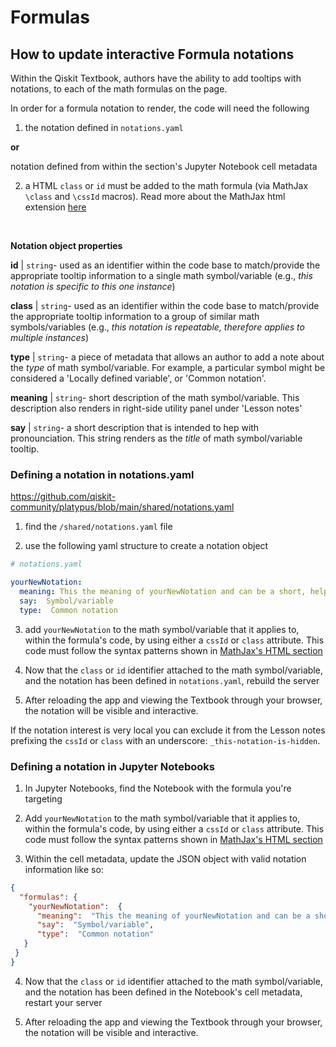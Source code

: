 
#  Formulas

##  How to update interactive Formula notations

Within the Qiskit Textbook, authors have the ability to add tooltips with notations, to each of the math formulas on the page.

  

In order for a formula notation to render, the code will need the following

  

1) the notation defined in `notations.yaml`

**or**

notation defined from within the section's Jupyter Notebook cell metadata

2) a HTML `class` or `id` must be added to the math formula (via MathJax `\class` and `\cssId` macros). Read more about the MathJax html extension [here](https://docs.mathjax.org/en/latest/input/tex/extensions/html.html)

  <br/>

**Notation object properties**

**id** | `string`- used as an identifier within the code base to match/provide the appropriate tooltip information to a single math symbol/variable (e.g., _this notation is specific to this one instance_)

  

**class** | `string`- used as an identifier within the code base to match/provide the appropriate tooltip information to a group of similar math symbols/variables (e.g., _this notation is repeatable, therefore applies to multiple instances_)

  

**type** | `string`- a piece of metadata that allows an author to add a note about the _type_ of math symbol/variable. For example, a particular symbol might be considered a 'Locally defined variable', or 'Common notation'. 



**meaning** | `string`- short description of the math symbol/variable. This description also renders in right-side utility panel under 'Lesson notes'

  

**say** | `string`- a short description that is intended to hep with pronounciation. This string renders as the _title_ of math symbol/variable tooltip.

  
  

###  Defining a notation in notations.yaml

https://github.com/qiskit-community/platypus/blob/main/shared/notations.yaml

  

1) find the `/shared/notations.yaml` file

2) use the following yaml structure to create a notation object  

```yaml
# notations.yaml

yourNewNotation:
  meaning: This the meaning of yourNewNotation and can be a short, helpful description
  say:  Symbol/variable
  type:  Common notation

```

3) add `yourNewNotation` to the math symbol/variable that it applies to, within the formula's code, by using either a `cssId` or `class` attribute. This code must follow the syntax patterns shown in [MathJax's HTML section](http://docs.mathjax.org/en/latest/input/tex/extensions/html.html#html)

4) Now that the `class` or `id` identifier attached to the math symbol/variable, and the notation has been defined in `notations.yaml`, rebuild the server

5) After reloading the app and viewing the Textbook through your browser, the notation will be visible and interactive.

If the notation interest is very local you can exclude it from the Lesson notes prefixing the `cssId` or `class` with an underscore: `_this-notation-is-hidden`.

  

###  Defining a notation in Jupyter Notebooks

1) In Jupyter Notebooks, find the Notebook with the formula you're targeting

2) Add `yourNewNotation` to the math symbol/variable that it applies to, within the formula's code, by using either a `cssId` or `class` attribute. This code must follow the syntax patterns shown in [MathJax's HTML section](http://docs.mathjax.org/en/latest/input/tex/extensions/html.html#html)

3) Within the cell metadata, update the JSON object with valid notation information like so:

```json
{
  "formulas": {
    "yourNewNotation":  {
      "meaning":  "This the meaning of yourNewNotation and can be a short, helpful description",
      "say":  "Symbol/variable",
      "type":  "Common notation"
   }
 }
}
```

4) Now that the `class` or `id` identifier attached to the math symbol/variable, and the notation has been defined in the Notebook's cell metadata, restart your server

5) After reloading the app and viewing the Textbook through your browser, the notation will be visible and interactive.
